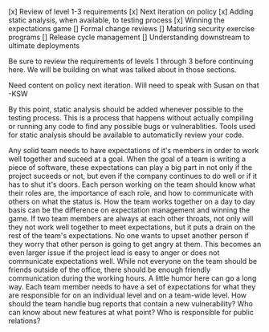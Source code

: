 [x] Review of level 1-3 requirements
[x] Next iteration on policy
[x] Adding static analysis, when available, to testing process
[x] Winning the expectations game
[] Formal change reviews
[] Maturing security exercise programs
[] Release cycle management
[] Understanding downstream to ultimate deployments

Be sure to review the requirements of levels 1 through 3 before continuing here. We will be building on what was talked about in those sections.

Need content on policy next iteration. Will need to speak with Susan on that -KSW

By this point, static analysis should be added whenever possible to the testing process. This is a process that happens without actually compiling or running any code to find any possible bugs or vulnerablities. Tools used for static analysis should be available to automaticlly review your code.

Any solid team needs to have expectations of it's members in order to work well together and suceed at a goal. When the goal of a team is writing a piece of software, these expectations can play a big part in not only if the project suceeds or not, but even if the company continues to do well or if it has to shut it's doors. Each person working on the team should know what their roles are, the importance of each role, and how to communicate with others on what the status is. How the team works together on a day to day basis can be the difference on expectation management and winning the game. If two team members are always at each other throats, not only will they not work well together to meet expectations, but it puts a drain on the rest of the team's expectations. No one wants to upset another person if they worry that other person is going to get angry at them. This becomes an even larger issue if the project lead is easy to anger or does not communicate expectations well. While not everyone on the team should be friends outside of the office, there should be enough friendly communication during the working hours. A little humor here can go a long way. Each team member needs to have a set of expectations for what they are responsible for on an individual level and on a team-wide level. How should the team handle bug reports that contain a new vulnerability? Who can know about new features at what point? Who is responsible for public relations?
